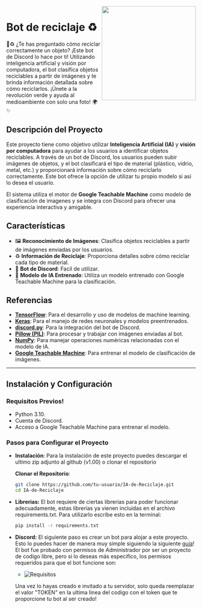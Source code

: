 <img align="right" src="https://c.files.bbci.co.uk/29F4/production/_129704701_gettyimages-1363177318-1.jpg" height="250" width="250">

# Bot de reciclaje ♻️

🤖♻️ ¿Te has preguntado cómo reciclar correctamente un objeto? ¡Este bot de Discord lo hace por ti! Utilizando inteligencia artificial y visión por computadora, el bot clasifica objetos reciclables a partir de imágenes y te brinda información detallada sobre cómo reciclarlos. ¡Únete a la revolución verde y ayuda al medioambiente con solo una foto! 🌍✨

## Descripción del Proyecto
Este proyecto tiene como objetivo utilizar **Inteligencia Artificial (IA)** y **visión por computadora** para ayudar a los usuarios a identificar objetos reciclables. A través de un bot de Discord, los usuarios pueden subir imágenes de objetos, y el bot clasificará el tipo de material (plástico, vidrio, metal, etc.) y proporcionará información sobre cómo reciclarlo correctamente. Este bot ofrece la opción de utilizar tu propio modelo si así lo desea el usuarío.

El sistema utiliza el motor de **Google Teachable Machine** como modelo de clasificación de imagenes y se integra con Discord para ofrecer una experiencia interactiva y amigable.


## Características
  * 🖼️ **Reconocimiento de Imágenes**: Clasifica objetos reciclables a partir de imágenes enviadas por los usuarios.
  * ♻️ **Información de Reciclaje**: Proporciona detalles sobre cómo reciclar cada tipo de material.
  * 🤖 **Bot de Discord**: Facil de utilizar.
  * 🧠 **Modelo de IA Entrenado**: Utiliza un modelo entrenado con Google Teachable Machine para la clasificación.


## Referencias
- **[TensorFlow](https://www.tensorflow.org/?hl=es)**: Para el desarrollo y uso de modelos de machine learning.
- **[Keras](https://keras.io/guides/serialization_and_saving/)**: Para el manejo de redes neuronales y modelos preentrenados.
- **[discord.py](https://discordpy.readthedocs.io/en/stable/)**: Para la integración del bot de Discord.
- **[Pillow (PIL)](https://pypi.org/project/pillow/)**: Para procesar y trabajar con imágenes enviadas al bot.
- **[NumPy](https://numpy.org/)**: Para manejar operaciones numéricas relacionadas con el modelo de IA.
- **[Google Teachable Machine](https://teachablemachine.withgoogle.com/)**: Para entrenar el modelo de clasificación de imágenes.

---

## Instalación y Configuración

### Requisitos Previos!
- Python 3.10.
- Cuenta de Discord.
- Acceso a Google Teachable Machine para entrenar el modelo.

### Pasos para Configurar el Proyecto
- **Instalación**: Para la instalación de este proyecto puedes descargar el ultimo zip adjunto al github (v1.00) o clonar el repositorio
   
   **Clonar el Repositorio**:
   ```bash
   git clone https://github.com/tu-usuario/IA-de-Reciclaje.git
   cd IA-de-Reciclaje

- **Librerias:** El bot requiere de ciertas librerias para poder funcionar adecuadamente, estas librerias ya vienen incluidas en el archivo requirements.txt. Para utilizarlo escribe esto en la terminal:
   ````bash
   pip install -r requirements.txt

- **Discord:** El siguiente paso es crear un bot para alojar a este proyecto. Esto lo puedes hacer de manera muy simple siguiendo la siguiente [guía](https://discordpy.readthedocs.io/en/stable/discord.html)!
   El bot fue probado con permisos de Administrador por ser un proyecto de codigo libre, pero si lo deseas más especifico, los permisos requeridos para que el bot funcione son:
   - ![Requisitos](https://github.com/user-attachments/assets/6930ff1f-a2ad-4983-9374-572e1d90280c)

  Una vez lo hayas creado e invitado a tu servidor, solo queda reemplazar el valor "TOKEN" en la ultima linea del codigo con el token que te proporcione tu bot al ser creado!


